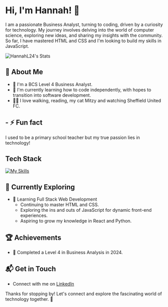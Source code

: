 # Hi, I'm Hannah! 👋

I am a passionate Business Analyst, turning to coding, driven by a curiosity for technology. My journey involves delving into the world of computer science, exploring new ideas, and sharing my insights with the community. So far, I have mastered HTML and CSS and I'm looking to build my skills in JavaScript.

![HannahL24's Stats](https://github-readme-stats.vercel.app/api?username=HannahL24&theme=vue-dark&show_icons=true&hide_border=true&count_private=true)

## 🚀 About Me

- 🔭 I'm a BCS Level 4 Business Analyst.
- 📝 I'm currently learning how to code independently, with hopes to transition into software development. 
- 🚶‍♀️ I love walking, reading, my cat Mitzy and watching Sheffield United FC.

## - ⚡ Fun fact
I used to be a primary school teacher but my true passion lies in technology!


## Tech Stack
[![My Skills](https://skillicons.dev/icons?i=js,html,css)](https://skillicons.dev)

## 🌱 Currently Exploring

- 🚀 Learning Full Stack Web Development
  - Continuing to master HTML and CSS.
  - Exploring the ins and outs of JavaScript for dynamic front-end experiences.
  - Aspiring to grow my knowledge in React and Python.

 ## 🏆 Achievements

- 🌟 Completed a Level 4 in Business Analysis in 2024.


## 📬 Get in Touch

- Connect with me on [LinkedIn]([https://twitter.com/introvertedbot](https://www.linkedin.com/in/hannah-lindley-119406220/))


Thanks for stopping by! Let's connect and explore the fascinating world of technology together. 🚀



